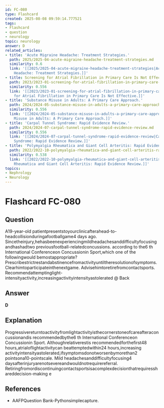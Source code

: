 ```yaml
---
id: FC-080
type: Flashcard
created: 2025-08-08 09:59:14.777521
tags:
- Flashcard
- question
- neurology
topic: neurology
answer: D
related_articles:
- title: 'Acute Migraine Headache: Treatment Strategies.'
  path: 2025/2025-04-acute-migraine-headache-treatment-strategies.md
  similarity: 0.6
  link: '[[2025/2025-04-acute-migraine-headache-treatment-strategies|Acute Migraine
    Headache: Treatment Strategies.]]'
- title: Screening for Atrial Fibrillation in Primary Care Is Not Effective.
  path: 2023/2023-01-screening-for-atrial-fibrillation-in-primary-care-is-not-eff.md
  similarity: 0.556
  link: '[[2023/2023-01-screening-for-atrial-fibrillation-in-primary-care-is-not-eff|Screening
    for Atrial Fibrillation in Primary Care Is Not Effective.]]'
- title: 'Substance Misuse in Adults: A Primary Care Approach.'
  path: 2024/2024-05-substance-misuse-in-adults-a-primary-care-approach.md
  similarity: 0.556
  link: '[[2024/2024-05-substance-misuse-in-adults-a-primary-care-approach|Substance
    Misuse in Adults: A Primary Care Approach.]]'
- title: 'Carpal Tunnel Syndrome: Rapid Evidence Review.'
  path: 2024/2024-07-carpal-tunnel-syndrome-rapid-evidence-review.md
  similarity: 0.556
  link: '[[2024/2024-07-carpal-tunnel-syndrome-rapid-evidence-review|Carpal Tunnel
    Syndrome: Rapid Evidence Review.]]'
- title: 'Polymyalgia Rheumatica and Giant Cell Arteritis: Rapid Evidence Review.'
  path: 2022/2022-10-polymyalgia-rheumatica-and-giant-cell-arteritis-rapid-eviden.md
  similarity: 0.538
  link: '[[2022/2022-10-polymyalgia-rheumatica-and-giant-cell-arteritis-rapid-eviden|Polymyalgia
    Rheumatica and Giant Cell Arteritis: Rapid Evidence Review.]]'
topics:
- Nephrology
- Neurology
---
```


# Flashcard FC-080

## Question

A19-year-old patientpresentstoyourclinicafterahead-to-headcollisionduringafootballgame4 days ago. Sincetheinjury,hehasbeenexperiencingmildheadachesanddifficultyfocusingandhashadtwo previousfootball-relatedconcussions. according to the6 th International Conferenceon Concussionin Sport,which one of the followingwould bemostappropriate? Prescribestrictrestandabstinencefromactivityuntiltheresolutionofsymptoms. Clearhimtoparticipateinthenextgame. Advisehimtoretirefromcontactsports. Recommendattemptinglight-intensityactivity,increasingactivityintensityastolerated @ Back

## Answer

**D**

## Explanation

Progressivereturntoactivityfromlightactivityisthecornerstoneofcareafteraconcussionandis recommendedbythe6 th International Conferenceon Concussionin Sport. Althoughrelativerestis recommendedforthefirst48 hours,atrialoflightactivitycan beattemptedwithin24 hours,increasing activityintensityastolerated,ifsymptomsdonotworsenbymorethan2 pointsona10-pointscale. Mild headachesanddifficultyfocusing4 daysafterinjuryarenotsevereandwouldnotrequirereferral. Retiringfromordiscontinuingcontactsportsisacomplexdecisionthatrequiresshareddecision-making e

## References

- AAFPQuestion Bank-Pythonsimplecapture.

